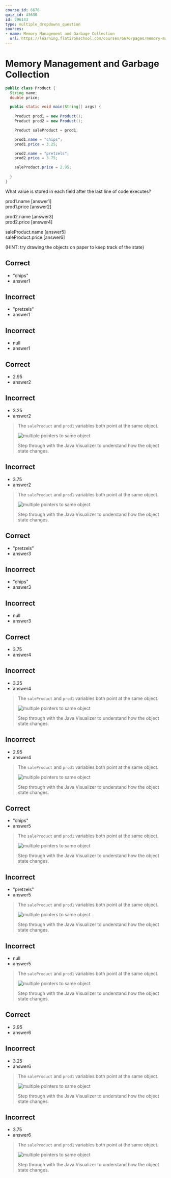 ```yaml
---
course_id: 6676
quiz_id: 43630
id: 296143
type: multiple_dropdowns_question
sources:
- name: Memory Management and Garbage Collection
  url: https://learning.flatironschool.com/courses/6676/pages/memory-management-and-garbage-collection
---
```


# Memory Management and Garbage Collection

```java
public class Product {
  String name;
  double price;

  public static void main(String[] args) {
      
    Product prod1 = new Product();
    Product prod2 = new Product();

    Product saleProduct = prod1;

    prod1.name = "chips";
    prod1.price = 3.25;

    prod2.name = "pretzels";
    prod2.price = 3.75;

    saleProduct.price = 2.95;
   
  }
}
```

What value is stored in each field after the last line of code executes?

prod1.name [answer1]  
prod1.price [answer2]

prod2.name [answer3]  
prod2.price [answer4]

saleProduct.name [answer5]  
saleProduct.price [answer6]

(HINT: try drawing the objects on paper to keep track of the state)

## Correct

- "chips"
- answer1

## Incorrect

- "pretzels"
- answer1

## Incorrect

- null
- answer1

## Correct

- 2.95
- answer2

## Incorrect

- 3.25
- answer2

> The `saleProduct` and `prod1` variables both point at the same object.
> 
> ![multiple pointers to same object](https://curriculum-content.s3.amazonaws.com/6676/java-mod2-oop-fundamentals/quiz2_q07.png)
> 
> Step through with the Java Visualizer to understand how the object state changes.

## Incorrect

- 3.75
- answer2

> The `saleProduct` and `prod1` variables both point at the same object.
> 
> ![multiple pointers to same object](https://curriculum-content.s3.amazonaws.com/6676/java-mod2-oop-fundamentals/quiz2_q07.png)
> 
> Step through with the Java Visualizer to understand how the object state changes.

## Correct

- "pretzels"
- answer3

## Incorrect

- "chips"
- answer3

## Incorrect

- null
- answer3

## Correct

- 3.75
- answer4

## Incorrect

- 3.25
- answer4

> The `saleProduct` and `prod1` variables both point at the same object.
> 
> ![multiple pointers to same object](https://curriculum-content.s3.amazonaws.com/6676/java-mod2-oop-fundamentals/quiz2_q07.png)
> 
> Step through with the Java Visualizer to understand how the object state changes.

## Incorrect

- 2.95
- answer4

> The `saleProduct` and `prod1` variables both point at the same object.
> 
> ![multiple pointers to same object](https://curriculum-content.s3.amazonaws.com/6676/java-mod2-oop-fundamentals/quiz2_q07.png)
> 
> Step through with the Java Visualizer to understand how the object state changes.

## Correct

- "chips"
- answer5

> The `saleProduct` and `prod1` variables both point at the same object.
>  
> ![multiple pointers to same object](https://curriculum-content.s3.amazonaws.com/6676/java-mod2-oop-fundamentals/quiz2_q07.png)
> 
> Step through with the Java Visualizer to understand how the object state changes.

## Incorrect

- "pretzels"
- answer5

> The `saleProduct` and `prod1` variables both point at the same object.
> 
> ![multiple pointers to same object](https://curriculum-content.s3.amazonaws.com/6676/java-mod2-oop-fundamentals/quiz2_q07.png)
> 
> Step through with the Java Visualizer to understand how the object state changes.

## Incorrect

- null
- answer5

> The `saleProduct` and `prod1` variables both point at the same object.
> 
> ![multiple pointers to same object](https://curriculum-content.s3.amazonaws.com/6676/java-mod2-oop-fundamentals/quiz2_q07.png)
> 
> Step through with the Java Visualizer to understand how the object state changes.

## Correct

- 2.95
- answer6


## Incorrect

- 3.25
- answer6

> The `saleProduct` and `prod1` variables both point at the same object.
> 
> ![multiple pointers to same object](https://curriculum-content.s3.amazonaws.com/6676/java-mod2-oop-fundamentals/quiz2_q07.png)
> 
> Step through with the Java Visualizer to understand how the object state changes.

## Incorrect

- 3.75
- answer6

> The `saleProduct` and `prod1` variables both point at the same object.
> 
> ![multiple pointers to same object](https://curriculum-content.s3.amazonaws.com/6676/java-mod2-oop-fundamentals/quiz2_q07.png)
> 
> Step through with the Java Visualizer to understand how the object state changes.
